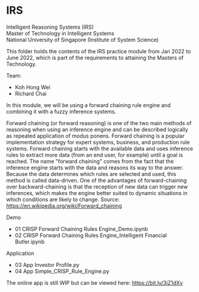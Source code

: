 # IRS
Intelligent Reasoning Systems (IRS) <br>
Master of Technology in Intelligent Systems<br>
National University of Singapore (Institute of System Science)<br>

This folder holds the contents of the IRS practice module from Jan 2022 to June 2022, which is part of the requirements to attaining the Masters of Technology.

Team: 
- Koh Hong Wei
- Richard Chai

In this module, we will be using a forward chaining rule engine and combining it with a fuzzy inference systems. 

Forward chaining (or forward reasoning) is one of the two main methods of reasoning when using an inference engine and can be described logically as repeated application of modus ponens. Forward chaining is a popular implementation strategy for expert systems, business, and production rule systems. Forward chaining starts with the available data and uses inference rules to extract more data (from an end user, for example) until a goal is reached. The name "forward chaining" comes from the fact that the inference engine starts with the data and reasons its way to the answer. Because the data determines which rules are selected and used, this method is called data-driven. One of the advantages of forward-chaining over backward-chaining is that the reception of new data can trigger new inferences, which makes the engine better suited to dynamic situations in which conditions are likely to change.
Source: https://en.wikipedia.org/wiki/Forward_chaining


Demo
  - 01 CRISP Forward Chaining Rules Engine_Demo.ipynb
  - 02 CRISP Forward Chaining Rules Engine_Intelligent Financial Butler.ipynb

Application
  - 03 App Investor Profile.py
  - 04 App Simple_CRISP_Rule_Engine.py

The online app is still WIP but can be viewed here: https://bit.ly/3iZ1dXv

